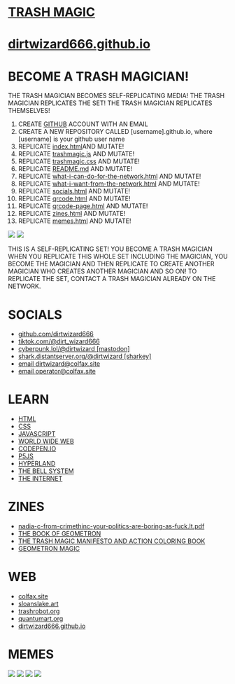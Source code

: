 # [TRASH MAGIC](https://dirtwizard666.github.io)

# [dirtwizard666.github.io](https://dirtwizard666.github.io)

# BECOME A TRASH MAGICIAN!

THE TRASH MAGICIAN BECOMES SELF-REPLICATING MEDIA! THE TRASH MAGICIAN REPLICATES THE SET!  THE TRASH MAGICIAN REPLICATES THEMSELVES!

 1. CREATE [GITHUB](https://github.com) ACCOUNT WITH AN EMAIL
 2. CREATE A NEW REPOSITORY CALLED [username].github.io, where [username] is your github user name
 3. REPLICATE [index.html](https://raw.githubusercontent.com/dirtwizard666/dirtwizard666.github.io/main/index.html)AND MUTATE!
 4. REPLICATE [trashmagic.js](https://raw.githubusercontent.com/dirtwizard666/dirtwizard666.github.io/main/trashmagic.js) AND MUTATE!
 5. REPLICATE [trashmagic.css](https://raw.githubusercontent.com/dirtwizard666/dirtwizard666.github.io/main/trashmagic.css) AND MUTATE!
 6. REPLICATE [README.md](https://raw.githubusercontent.com/dirtwizard666/dirtwizard666.github.io/main/README.md) AND MUTATE!
 7. REPLICATE [what-i-can-do-for-the-network.html](https://raw.githubusercontent.com/dirtwizard666/dirtwizard666.github.io/main/what-i-can-do-for-the-network.html) AND MUTATE!
 8. REPLICATE [what-i-want-from-the-network.html](https://raw.githubusercontent.com/dirtwizard666/dirtwizard666.github.io/main/what-i-want-from-the-network.html) AND MUTATE!
 9. REPLICATE [socials.html](https://raw.githubusercontent.com/dirtwizard666/dirtwizard666.github.io/main/socials.html) AND MUTATE!
 10. REPLICATE [qrcode.html](https://raw.githubusercontent.com/dirtwizard666/dirtwizard666.github.io/main/qrcode.html) AND MUTATE!
 11. REPLICATE [qrcode-page.html](https://raw.githubusercontent.com/dirtwizard666/dirtwizard666.github.io/main/qrcode-page.html) AND MUTATE!
 12. REPLICATE [zines.html](https://raw.githubusercontent.com/dirtwizard666/dirtwizard666.github.io/main/zines.html) AND MUTATE!
 13. REPLICATE [memes.html](https://raw.githubusercontent.com/dirtwizard666/dirtwizard666.github.io/main/memes.html) AND MUTATE!

![](https://raw.githubusercontent.com/dirtwizard666/dirtwizard666.github.io/main/qrcode.png)
![](https://raw.githubusercontent.com/dirtwizard666/dirtwizard666.github.io/main/qrcode-page.png)

THIS IS A SELF-REPLICATING SET! YOU BECOME A TRASH MAGICIAN WHEN YOU REPLICATE THIS WHOLE SET INCLUDING THE MAGICIAN, YOU BECOME THE MAGICIAN AND THEN REPLICATE TO CREATE ANOTHER MAGICIAN WHO CREATES ANOTHER MAGICIAN AND SO ON!  TO REPLICATE THE SET, CONTACT A TRASH MAGICIAN ALREADY ON THE NETWORK.  

# SOCIALS

 - [github.com/dirtwizard666](https://github.com/dirtwizard666/)
 - [tiktok.com/@dirt_wizard666](https://www.tiktok.com/@dirt_wizard666)
 - [cyberpunk.lol/@dirtwizard [mastodon]](https://cyberpunk.lol/@dirtwizard)
 - [shark.distantserver.org/@dirtwizard [sharkey]](https://shark.distantserver.org/@dirtwizard)
 - [email dirtwizard@colfax.site](mailto:dirtwizard@colfax.site)
 - [email operator@colfax.site](mailto:operator@colfax.site)

# LEARN

 - [HTML](https://www.w3schools.com/html/default.asp)
 - [CSS](https://www.w3schools.com/css/default.asp)
 - [JAVASCRIPT](https://www.w3schools.com/js/default.asp)
 - [WORLD WIDE WEB](https://en.wikipedia.org/wiki/World_Wide_Web)
 - [CODEPEN.IO](https://codepen.io/)
 - [P5JS](https://p5js.org/)
 - [HYPERLAND](https://archive.org/details/DouglasAdams-Hyperland)
 - [THE BELL SYSTEM](https://en.wikipedia.org/wiki/Bell_System)
 - [THE INTERNET](https://en.wikipedia.org/wiki/Internet)

# ZINES 
 
 - [nadia-c-from-crimethinc-your-politics-are-boring-as-fuck.lt.pdf](https://github.com/dirtwizard666/dirtwizard666.github.io/blob/main/nadia-c-from-crimethinc-your-politics-are-boring-as-fuck.lt.pdf)
 - [THE BOOK OF GEOMETRON](https://github.com/dirtwizard666/dirtwizard666.github.io/blob/main/book-of-geometron.pdf)
 - [THE TRASH MAGIC MANIFESTO AND ACTION COLORING BOOK](https://github.com/dirtwizard666/dirtwizard666.github.io/blob/main/Trash_Magic_Manifesto.pdf)
 - [GEOMETRON MAGIC](https://github.com/dirtwizard666/dirtwizard666.github.io/blob/main/main-large-geometron-magic.pdf)

# WEB

 - [colfax.site](https://colfax.site)
 - [sloanslake.art](https://sloanslake.art)
 - [trashrobot.org](https://trashrobot.org)
 - [quantumart.org](https://quantumart.org)
 - [dirtwizard666.github.io](https://dirtwizard666.github.io)

 # MEMES

 ![](https://raw.githubusercontent.com/dirtwizard666/dirtwizard666.github.io/main/feed.png)
 ![](https://raw.githubusercontent.com/dirtwizard666/dirtwizard666.github.io/main/elements.png)
 ![](https://raw.githubusercontent.com/dirtwizard666/dirtwizard666.github.io/main/square-trash.png)
 ![](https://raw.githubusercontent.com/dirtwizard666/dirtwizard666.github.io/main/cube-trash.png)

